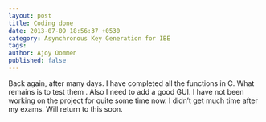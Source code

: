 ```yaml
---
layout: post
title: Coding done
date: 2013-07-09 18:56:37 +0530
category: Asynchronous Key Generation for IBE
tags: 
author: Ajoy Oommen
published: false
---
```

Back again, after many days. I have completed all the functions in C. What remains is to test them . Also I need to add a good GUI. I have not been working on the project for quite some time now. I didn’t get much time after my exams. Will return to this soon.